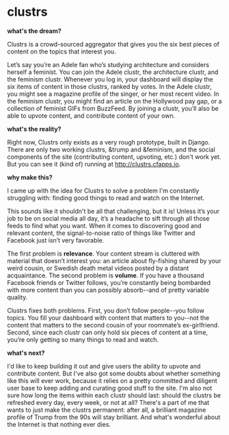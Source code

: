 # clustrs

**what's the dream?**

Clustrs is a crowd-sourced aggregator that gives you the six best pieces of content on the topics that interest you. 

Let’s say you’re an Adele fan who’s studying architecture and considers herself a feminist. You can join the Adele clustr, the architecture clustr, and the feminism clustr. Whenever you log in, your dashboard will display the six items of content in those clustrs, ranked by votes. In the Adele clustr, you might see a magazine profile of the singer, or her most recent video. In the feminism clustr, you might find an article on the Hollywood pay gap, or a collection of feminist GIFs from BuzzFeed. By joining a clustr, you’ll also be able to upvote content, and contribute content of your own.

**what's the reality?**

Right now, Clustrs only exists as a very rough prototype, built in Django. There are only two working clustrs, &trump and &feminism, and the social components of the site (contributing content, upvoting, etc.) don't work yet. But you can see it (kind of) running at http://clustrs.cfapps.io.

**why make this?**

I came up with the idea for Clustrs to solve a problem I'm constantly struggling with: finding good things to read and watch on the Internet. 

This sounds like it shouldn't be all that challenging, but it is! Unless it’s your job to be on social media all day, it’s a headache to sift through all those feeds to find what you want. When it comes to discovering good and relevant content, the signal-to-noise ratio of things like Twitter and Facebook just isn’t very favorable. 

The first problem is **relevance**. Your content stream is cluttered with material that doesn’t interest you: an article about fly-fishing shared by your weird cousin, or Swedish death metal videos posted by a distant acquaintance. The second problem is **volume**. If you have a thousand Facebook friends or Twitter follows, you’re constantly being bombarded with more content than you can possibly absorb--and of pretty variable quality. 

Clustrs fixes both problems. First, you don’t follow people--you follow topics. You fill your dashboard with content that matters to you--not the content that matters to the second cousin of your roommate’s ex-girlfriend. Second, since each clustr can only hold six pieces of content at a time, you’re only getting so many things to read and watch. 

**what's next?**

I'd like to keep building it out and give users the ability to upvote and contribute content. But I've also got some doubts about whether something like this will ever work, because it relies on a pretty committed and diligent user base to keep adding and curating good stuff to the site. I'm also not sure how long the items within each clustr should last: should the clustrs be refreshed every day, every week, or not at all? There's a part of me that wants to just make the clustrs permanent: after all, a brilliant magazine profile of Trump from the 90s will stay brilliant. And what's wonderful about the Internet is that nothing ever dies.
